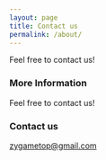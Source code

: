 ```yaml
---
layout: page
title: Contact us
permalink: /about/
---
```


Feel free to contact us!

### More Information

Feel free to contact us!

### Contact us

[zygametop@gmail.com](mailto:zygametop@gmail.com)
